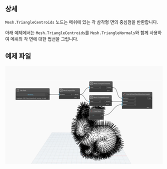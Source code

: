 ## 상세
`Mesh.TriangleCentroids` 노드는 메쉬에 있는 각 삼각형 면의 중심점을 반환합니다.

아래 예제에서는 `Mesh.TriangleCentroids`를 `Mesh.TriangleNormals`와 함께 사용하여 메쉬의 각 면에 대한 법선을 그립니다.

## 예제 파일

![Example](./Autodesk.DesignScript.Geometry.Mesh.TriangleCentroids_img.jpg)
